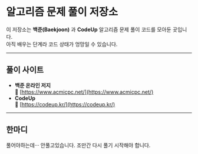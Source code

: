 # 알고리즘 문제 풀이 저장소

이 저장소는 **백준(Baekjoon)** 과 **CodeUp** 알고리즘 문제 풀이 코드를 모아둔 곳입니다.  
아직 배우는 단계라 코드 상태가 엉망일 수 있습니다.

---

## 풀이 사이트
- **백준 온라인 저지**  
  🔗 [https://www.acmicpc.net/](https://www.acmicpc.net/)
- **CodeUp**  
  🔗 [https://codeup.kr/](https://codeup.kr/)

---

## 한마디
풀어야하는데··· 안풀고있습니다. 조만간 다시 풀기 시작해야 합니다.
